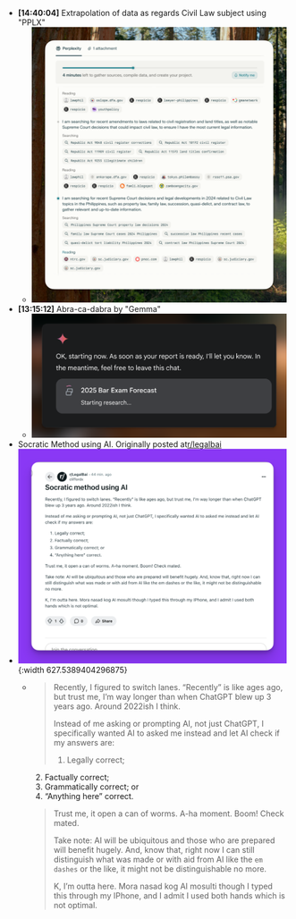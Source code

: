 - **[14:40:04]** Extrapolation of data as regards Civil Law subject using "PPLX"
	- ![CleanShot 2025-06-01 at 14.34.46@2x.png](../assets/CleanShot_2025-06-01_at_14.34.46@2x_1748760042603_0.png)
- **[13:15:12]** Abra-ca-dabra by "Gemma"
	- ![CleanShot 2025-06-01 at 13.13.28@2x.png](../assets/CleanShot_2025-06-01_at_13.13.28@2x_1748754943089_0.png)
- Socratic Method using AI. Originally posted  at[r/legalbai](https://www.reddit.com/r/LegalBai/s/XkLyqB1l2n)
- ![CleanShot 2025-06-01 at 13.17.00@2x.png](../assets/CleanShot_2025-06-01_at_13.17.00@2x_1748755095522_0.png){:width 627.5389404296875}
	- > Recently, I figured to switch lanes. “Recently” is like ages ago, but trust me, I’m way longer than when ChatGPT blew up 3 years ago. Around 2022ish I think.
	  >
	  > Instead of me asking or prompting AI, not just ChatGPT, I specifically wanted AI to asked me instead and let AI check if my answers are:
	  >
	  > 1.	⁠Legally correct;
	  2.	⁠Factually correct;
	  3.	⁠Grammatically correct; or
	  4.	⁠“Anything here” correct.
	  >
	  > Trust me, it open a can of worms. A-ha moment. Boom! Check mated.
	  >
	  > Take note: AI will be ubiquitous and those who are prepared will benefit hugely. And, know that, right now I can still distinguish what was made or with aid from AI like the `em dashes` or the like, it might not be distinguishable no more.
	  >
	  > K, I’m outta here. Mora nasad kog AI mosulti though I typed this through my IPhone, and I admit I used both hands which is not optimal.